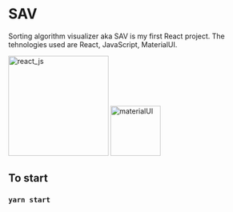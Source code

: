 # SAV
Sorting algorithm visualizer aka SAV is my first React project. The tehnologies used are React, JavaScript, MaterialUI.


<img src="https://upload.wikimedia.org/wikipedia/commons/thumb/a/a7/React-icon.svg/1280px-React-icon.svg.png" alt="react_js" width="200"/>
<img src="https://material-ui.com/static/logo_raw.svg" alt="materialUI" width="100"  display="inline"/>

## To start

### `yarn start`

